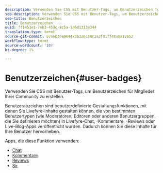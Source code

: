 ```yaml
---
description: Verwenden Sie CSS mit Benutzer-Tags, um Benutzerzeichen für Mitglieder Ihrer Community zu erstellen.
seo-description: Verwenden Sie CSS mit Benutzer-Tags, um Benutzerzeichen für Mitglieder Ihrer Community zu erstellen.
seo-title: Benutzerzeichen
title: Benutzerzeichen
uuid: ff1451e1-7eb3-45dc-8c5a-1a6d1313e344
translation-type: tm+mt
source-git-commit: 67aeb3de964473b326c88c3a3f81ff48a6a12652
workflow-type: tm+mt
source-wordcount: '107'
ht-degree: 1%

---
```



# Benutzerzeichen{#user-badges}

Verwenden Sie CSS mit Benutzer-Tags, um Benutzerzeichen für Mitglieder Ihrer Community zu erstellen.

Benutzerabzeichen sind benutzerdefinierte Gestaltungsfunktionen, mit denen Sie Livefyre-Inhalte gestalten können, die von bestimmten Benutzertypen (wie Moderatoren, Editoren oder anderen Benutzergruppen, die Sie definieren möchten) in Livefyre-Chat, -Kommentare, -Reviews oder Live-Blog-Apps veröffentlicht wurden. Dadurch können Sie diese Inhalte für Ihre Benutzer hervorheben.

Apps, die diese Funktion verwenden:

* [Chat](../../c-about-apps/c-chat-app/c-chat-app.md#c_chat_app)
* [Kommentare](/help/using/c-about-apps/c-comments/c-comments.md)
* [Reviews](../../c-about-apps/c-reviews-app/c-reviews-app.md#c_reviews_app)
* [Sir](../../c-about-apps/c-sidenotes-app/c-sidenotes-app.md#c_sidenotes_app)

